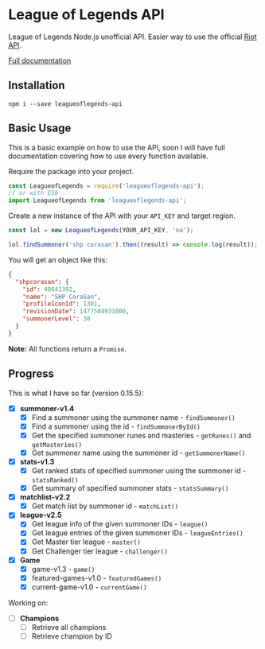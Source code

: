 # League of Legends API
League of Legends Node.js unofficial API. Easier way to use the official [Riot API](https://developer.riotgames.com/).

[Full documentation](https://corasan.gitbooks.io/league-of-legends-api/content/)

## Installation
`npm i --save leagueoflegends-api`

## Basic Usage
This is a basic example on how to use the API, soon I will have full documentation covering how to use every function available.

Require the package into your project.
```javascript
const LeagueofLegends = require('leagueoflegends-api');
// or with ES6
import LeagueofLegends from 'leagueoflegends-api';
```

Create a new instance of the API with your `API_KEY` and target region.
```javascript
const lol = new LeagueofLegends(YOUR_API_KEY, 'na');

lol.findSummoner('shp corasan').then((result) => console.log(result));
```
You will get an object like this:
```json
{
  "shpcorasan": {
    "id": 48641392,
    "name": "SHP CoraSan",
    "profileIconId": 1301,
    "revisionDate": 1477504931000,
    "summonerLevel": 30
  }
}
```
**Note:** All functions return a `Promise`.

## Progress
This is what I have so far (version 0.15.5):
- [x] **summoner-v1.4**
  - [x] Find a summoner using the summoner name - `findSummoner()`
  - [x] Find a summoner using the id - `findSummonerById()`
  - [x] Get the specified summoner runes and masteries - `getRunes()` and `getMasteries()`
  - [x] Get summoner name using the summoner id - `getSummonerName()`

- [x] **stats-v1.3**
  - [x] Get ranked stats of specified summoner using the summoner id - `statsRanked()`
  - [x] Get summary of specified summoner stats - `statsSummary()`

- [x] **matchlist-v2.2**
  - [x] Get match list by summoner id - `matchList()`

- [x] **league-v2.5**
  - [x] Get league info of the given summoner IDs - `league()`
  - [x] Get league entries of the given summoner IDs - `leagueEntries()`
  - [x] Get Master tier league - `master()`
  - [x] Get Challenger tier league - `challenger()`

- [x] **Game**
  - [x] game-v1.3 - `game()`
  - [x] featured-games-v1.0 - `featuredGames()`
  - [x] current-game-v1.0 - `currentGame()`

Working on:
- [ ] **Champions**
  - [ ] Retrieve all champions
  - [ ] Retrieve champion by ID
